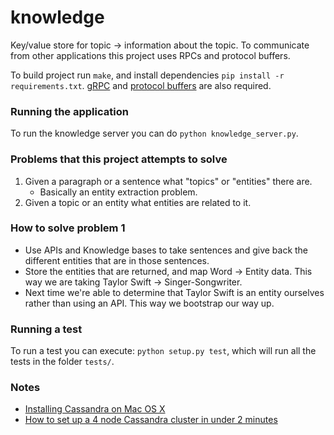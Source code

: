 # knowledge

Key/value store for topic -> information about the topic. To communicate from other applications this project uses RPCs and protocol buffers.

To build project run `make`, and install dependencies `pip install -r requirements.txt`. [gRPC](http://www.grpc.io/) and [protocol buffers](https://developers.google.com/protocol-buffers/) are also required.

### Running the application

To run the knowledge server you can do `python knowledge_server.py`.

### Problems that this project attempts to solve

1. Given a paragraph or a sentence what "topics" or "entities" there are.
    - Basically an entity extraction problem.
2. Given a topic or an entity what entities are related to it.

### How to solve problem 1

- Use APIs and Knowledge bases to take sentences and give back the different entities that are in those sentences.
- Store the entities that are returned, and map Word -> Entity data. This way we are taking Taylor Swift -> Singer-Songwriter.
- Next time we're able to determine that Taylor Swift is an entity ourselves rather than using an API. This way we bootstrap our way up.

### Running a test

To run a test you can execute: `python setup.py test`, which will run all the tests in the folder `tests/`.

### Notes

- [Installing Cassandra on Mac OS X](https://gist.github.com/hkhamm/a9a2b45dd749e5d3b3ae)
- [How to set up a 4 node Cassandra cluster in under 2 minutes](http://www.screenr.com/5G6)
